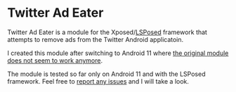 # Twitter Ad Eater

Twitter Ad Eater is a module for the Xposed/[LSPosed](https://github.com/LSPosed/LSPosed) framework that attempts to remove ads from the Twitter Android applicatoin.

I created this module after switching to Android 11 where [the original module](https://github.com/gusarov/TwitterAdKiller) [does not seem to work anymore](https://github.com/gusarov/TwitterAdKiller/issues/2).

The module is tested so far only on Android 11 and with the LSPosed framework. Feel free to [report any issues](https://github.com/ppawel/twitter-ad-eater/issues) and I will take a look.
